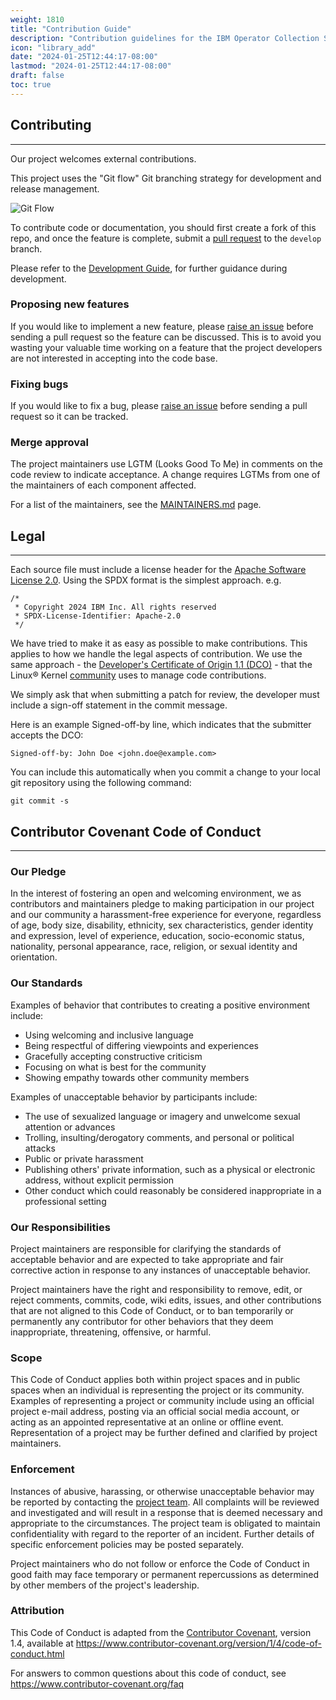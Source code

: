 ```yaml
---
weight: 1810
title: "Contribution Guide"
description: "Contribution guidelines for the IBM Operator Collection SDK."
icon: "library_add"
date: "2024-01-25T12:44:17-08:00"
lastmod: "2024-01-25T12:44:17-08:00"
draft: false
toc: true
---
```


 ## Contributing
 ---
Our project welcomes external contributions.

This project uses the "Git flow" Git branching strategy for development and release management.

![Git Flow](/images/shared-assets/gitflow.png)

To contribute code or documentation, you should first create a fork of this repo, and once the feature is complete, 
submit a [pull request](https://github.com/IBM/operator-collection-sdk/pulls) to the `develop` branch.

Please refer to the [Development Guide](docs/operator-collection-sdk/usage-guides/development-guide.md), for further guidance during development.


### Proposing new features

If you would like to implement a new feature, please [raise an issue](https://github.com/IBM/operator-collection-sdk/issues)
before sending a pull request so the feature can be discussed. This is to avoid
you wasting your valuable time working on a feature that the project developers
are not interested in accepting into the code base.



### Fixing bugs

If you would like to fix a bug, please [raise an issue](https://github.com/IBM/operator-collection-sdk/issues) before sending a
pull request so it can be tracked.

### Merge approval

The project maintainers use LGTM (Looks Good To Me) in comments on the code
review to indicate acceptance. A change requires LGTMs from one of the
maintainers of each component affected.

For a list of the maintainers, see the [MAINTAINERS.md](https://github.com/IBM/operator-collection-sdk/blob/main/MAINTAINERS.md) page.

## Legal
---
Each source file must include a license header for the [Apache Software License 2.0](https://github.com/IBM/operator-collection-sdk/blob/main/LICENSE). 
Using the SPDX format is the simplest approach.
e.g.
```
/*
 * Copyright 2024 IBM Inc. All rights reserved
 * SPDX-License-Identifier: Apache-2.0
 */
```

We have tried to make it as easy as possible to make contributions. This
applies to how we handle the legal aspects of contribution. We use the
same approach - the [Developer's Certificate of Origin 1.1 (DCO)](https://github.com/hyperledger/fabric/blob/master/docs/source/DCO1.1.txt) - that the Linux® Kernel [community](https://elinux.org/Developer_Certificate_Of_Origin)
uses to manage code contributions.

We simply ask that when submitting a patch for review, the developer
must include a sign-off statement in the commit message.

Here is an example Signed-off-by line, which indicates that the
submitter accepts the DCO:

```
Signed-off-by: John Doe <john.doe@example.com>
```

You can include this automatically when you commit a change to your
local git repository using the following command:

```
git commit -s
```

## Contributor Covenant Code of Conduct
---

### Our Pledge

In the interest of fostering an open and welcoming environment, we as
contributors and maintainers pledge to making participation in our project and
our community a harassment-free experience for everyone, regardless of age, body
size, disability, ethnicity, sex characteristics, gender identity and expression,
level of experience, education, socio-economic status, nationality, personal
appearance, race, religion, or sexual identity and orientation.

### Our Standards

Examples of behavior that contributes to creating a positive environment
include:

* Using welcoming and inclusive language
* Being respectful of differing viewpoints and experiences
* Gracefully accepting constructive criticism
* Focusing on what is best for the community
* Showing empathy towards other community members

Examples of unacceptable behavior by participants include:

* The use of sexualized language or imagery and unwelcome sexual attention or
 advances
* Trolling, insulting/derogatory comments, and personal or political attacks
* Public or private harassment
* Publishing others' private information, such as a physical or electronic
 address, without explicit permission
* Other conduct which could reasonably be considered inappropriate in a
 professional setting

### Our Responsibilities

Project maintainers are responsible for clarifying the standards of acceptable
behavior and are expected to take appropriate and fair corrective action in
response to any instances of unacceptable behavior.

Project maintainers have the right and responsibility to remove, edit, or
reject comments, commits, code, wiki edits, issues, and other contributions
that are not aligned to this Code of Conduct, or to ban temporarily or
permanently any contributor for other behaviors that they deem inappropriate,
threatening, offensive, or harmful.

### Scope

This Code of Conduct applies both within project spaces and in public spaces
when an individual is representing the project or its community. Examples of
representing a project or community include using an official project e-mail
address, posting via an official social media account, or acting as an appointed
representative at an online or offline event. Representation of a project may be
further defined and clarified by project maintainers.

### Enforcement

Instances of abusive, harassing, or otherwise unacceptable behavior may be
reported by contacting the [project team](https://github.com/IBM/operator-collection-sdk/blob/main/MAINTAINERS.md). All
complaints will be reviewed and investigated and will result in a response that
is deemed necessary and appropriate to the circumstances. The project team is
obligated to maintain confidentiality with regard to the reporter of an incident.
Further details of specific enforcement policies may be posted separately.

Project maintainers who do not follow or enforce the Code of Conduct in good
faith may face temporary or permanent repercussions as determined by other
members of the project's leadership.

### Attribution

This Code of Conduct is adapted from the [Contributor Covenant][homepage], version 1.4,
available at https://www.contributor-covenant.org/version/1/4/code-of-conduct.html

[homepage]: https://www.contributor-covenant.org

For answers to common questions about this code of conduct, see
https://www.contributor-covenant.org/faq
